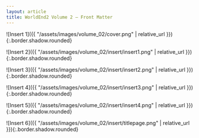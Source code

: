 ```yaml
---
layout: article
title: WorldEnd2 Volume 2 – Front Matter
---
```


![Insert 1]({{ "/assets/images/volume_02/cover.png" | relative_url }}){:.border.shadow.rounded}

![Insert 2]({{ "/assets/images/volume_02/insert/insert1.png" | relative_url }}){:.border.shadow.rounded}

![Insert 3]({{ "/assets/images/volume_02/insert/insert2.png" | relative_url }}){:.border.shadow.rounded}

![Insert 4]({{ "/assets/images/volume_02/insert/insert3.png" | relative_url }}){:.border.shadow.rounded}

![Insert 5]({{ "/assets/images/volume_02/insert/insert4.png" | relative_url }}){:.border.shadow.rounded}

![Insert 6]({{ "/assets/images/volume_02/insert/titlepage.png" | relative_url }}){:.border.shadow.rounded}

